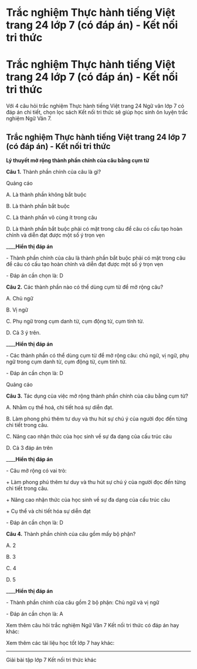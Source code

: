 # Trắc nghiệm Thực hành tiếng Việt trang 24 lớp 7 (có đáp án) - Kết nối tri thức

# Trắc nghiệm Thực hành tiếng Việt trang 24 lớp 7 (có đáp án) - Kết nối tri thức

Với 4 câu hỏi trắc nghiệm Thực hành tiếng Việt trang 24 Ngữ văn lớp 7 có đáp án chi tiết, chọn lọc sách Kết nối tri thức sẽ giúp học sinh ôn luyện trắc nghiệm Ngữ Văn 7.

## Trắc nghiệm Thực hành tiếng Việt trang 24 lớp 7 (có đáp án) - Kết nối tri thức

**Lý thuyết mở rộng thành phần chính của câu bằng cụm từ**

**Câu 1.** Thành phần chính của câu là gì?

Quảng cáo

A. Là thành phần không bắt buộc

B. Là thành phần bắt buộc

C. Là thành phần vô cùng ít trong câu

D. Là thành phần bắt buộc phải có mặt trong câu để câu có cấu tạo hoàn chỉnh và diễn đạt được một số ý trọn vẹn

____**Hiển thị đáp án**

\- Thành phần chính của câu là thành phần bắt buộc phải có mặt trong câu để câu có cấu tạo hoàn chỉnh và diễn đạt được một số ý trọn vẹn

\- Đáp án cần chọn là: D

**Câu 2.** Các thành phần nào có thể dùng cụm từ để mở rộng câu?

A. Chủ ngữ

B. Vị ngữ

C. Phụ ngữ trong cụm danh từ, cụm động từ, cụm tính từ.

D. Cả 3 ý trên.

____**Hiển thị đáp án**

\- Các thành phần có thể dùng cụm từ để mở rộng câu: chủ ngữ, vị ngữ, phụ ngữ trong cụm danh từ, cụm động từ, cụm tính từ.

\- Đáp án cần chọn là: D

Quảng cáo

**Câu 3.** Tác dụng của việc mở rộng thành phần chính của câu bằng cụm từ?

A. Nhằm cụ thể hoá, chi tiết hoá sự diễn đạt. 

B. Làm phong phú thêm tư duy và thu hút sự chú ý của người đọc đến từng chi tiết trong câu.

C. Nâng cao nhận thức của học sinh về sự đa dạng của cấu trúc câu

D. Cả 3 đáp án trên

____**Hiển thị đáp án**

\- Câu mở rộng có vai trò:

\+ Làm phong phú thêm tư duy và thu hút sự chú ý của người đọc đến từng chi tiết trong câu.

\+ Nâng cao nhận thức của học sinh về sự đa dạng của cấu trúc câu

\+ Cụ thể và chi tiết hóa sự diễn đạt

\- Đáp án cần chọn là: D

**Câu 4.** Thành phần chính của câu gồm mấy bộ phận?

A. 2 

B. 3

C. 4

D. 5

____**Hiển thị đáp án**

\- Thành phần chính của câu gồm 2 bộ phận: Chủ ngữ và vị ngữ

\- Đáp án cần chọn là: A

Xem thêm câu hỏi trắc nghiệm Ngữ Văn 7 Kết nối tri thức có đáp án hay khác:

Xem thêm các tài liệu học tốt lớp 7 hay khác:

* * *

Giải bài tập lớp 7 Kết nối tri thức khác
